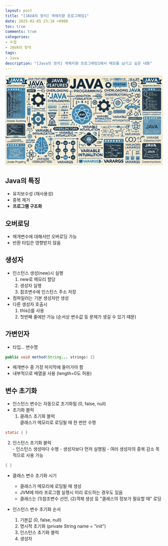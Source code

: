 ```yaml
---
layout: post
title: "[JAVA의 정석] 객체지향 프로그래밍1"
date: 2025-02-05 23:18 +0900
toc: true
comments: true
categories:
- 수첩
- JAVA의 정석
tags:
- Java
description: "[Java의 정석] 객체지향 프로그래밍1에서 메모를 남기고 싶은 내용"
---
```


![이미지](/assets/image/2025-02-05.webp)

## Java의 특징
- 유지보수성 (재사용성)
- 중복 제거
- **프로그램 구조화**

## 오버로딩
- 매개변수에 대해서만 오버로딩 가능
- 반환 타입은 영향받지 않음

## 생성자
- 인스턴스 생성(new)시 실행
   1. new로 메모리 할당
   2. 생성자 실행
   3. 참조변수에 인스턴스 주소 저장
- 컴파일러는 기본 생성자만 생성
- 다른 생성자 호출시
   1. this()를 사용
   2. 첫번째 줄에만 가능 (순서상 변수값 등 문제가 생길 수 있기 때문)

## 가변인자
- 타입... 변수명
```java
public void method(String... strings) {}
```
- 매개변수 중 가장 마지막에 들어가야 함
- 내부적으로 배열을 사용 (length=0도 허용)

## 변수 초기화
- 인스턴스 변수는 자동으로 초기화됨 (0, false, null)
- 초기화 블럭
   1. 클래스 초기화 블럭  
   클래스가 메모리로 로딩될 때 한 번만 수행
```java
static { }
```
   2. 인스턴스 초기화 블럭  
     - 인스턴스 생성마다 수행
     - 생성자보다 먼저 실행됨
     - 여러 생성자의 중복 감소 목적으로 사용 가능
```java
{ }
```

- 클래스 변수 초기화 시기
   - 클래스가 메모리에 로딩될 때 생성
   - JVM에 따라 프로그램 실행시 미리 로드하는 경우도 있음
   - 클래스는 (1)참조변수 선언, (2)객체 생성 등 "클래스의 정보가 필요할 때" 로딩

- 인스턴스 변수 초기화 순서
   1. 기본값 (0, false, null)
   2. 명시적 초기화 (private String name = "init")
   3. 인스턴스 초기화 블럭
   4. 생성자